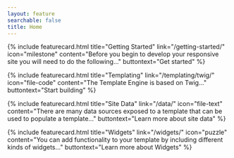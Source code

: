 ```yaml
---
layout: feature
searchable: false
title: Home
---
```


{% include featurecard.html title="Getting Started" link="/getting-started/" icon="milestone" content="Before you begin to develop your responsive site you will need to do the following..." buttontext="Get started" %}

{% include featurecard.html title="Templating" link="/templating/twig/" icon="file-code" content="The Template Engine is based on Twig..." buttontext="Start building" %}

{% include featurecard.html title="Site Data" link="/data/" icon="file-text" content="There are many data sources exposed to a template that can be used to populate a template..." buttontext="Learn more about site data" %}

{% include featurecard.html title="Widgets" link="/widgets/" icon="puzzle" content="You can add functionality to your template by including different kinds of widgets..." buttontext="Learn more about Widgets" %}
